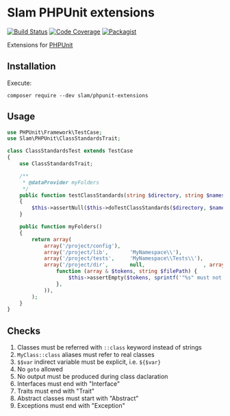 # Slam PHPUnit extensions

[![Build Status](https://travis-ci.org/Slamdunk/phpunit-extensions.svg?branch=master)](https://travis-ci.org/Slamdunk/phpunit-extensions)
[![Code Coverage](https://scrutinizer-ci.com/g/Slamdunk/phpunit-extensions/badges/coverage.png?b=master)](https://scrutinizer-ci.com/g/Slamdunk/phpunit-extensions/?branch=master)
[![Packagist](https://img.shields.io/packagist/v/slam/phpunit-extensions.svg)](https://packagist.org/packages/slam/phpunit-extensions)

Extensions for [PHPUnit](https://github.com/sebastianbergmann/phpunit)

## Installation

Execute:

`composer require --dev slam/phpunit-extensions`

## Usage

```php
use PHPUnit\Framework\TestCase;
use Slam\PHPUnit\ClassStandardsTrait;

class ClassStandardsTest extends TestCase
{
    use ClassStandardsTrait;

    /**
     * @dataProvider myFolders
     */
    public function testClassStandards(string $directory, string $namespace = null, array $externalChecks = array())
    {
        $this->assertNull($this->doTestClassStandards($directory, $namespace, $externalChecks));
    }

    public function myFolders()
    {
        return array(
            array('/project/config'),
            array('/project/lib',       'MyNamespace\\'),
            array('/project/tests',     'MyNamespace\\Tests\\'),
            array('/project/dir',       null,                   , array(
                function (array & $tokens, string $filePath) {
                    $this->assertEmpty($tokens, sprintf('"%s" must not contain any PHP code'));
                },
            )),
        );
    }
}
```

## Checks

1. Classes must be referred with `::class` keyword instead of strings
1. `MyClass::class` aliases must refer to real classes
1. `$$var` indirect variable must be explicit, i.e. `${$var}`
1. No `goto` allowed
1. No output must be produced during class daclaration
1. Interfaces must end with "Interface"
1. Traits must end with "Trait"
1. Abstract classes must start with "Abstract"
1. Exceptions must end with "Exception"
